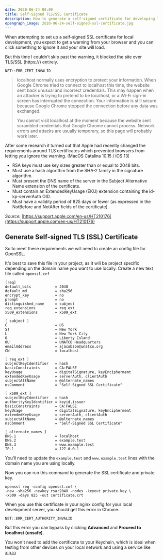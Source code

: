 ```yaml
---
date: 2020-06-24 00:00
title: Self-Signed TLS/SSL Certificate
description: How to generate a self-signed certificate for developing locally.
opengraph_image: 2020-06-24-self-signed-ssl-certificate.jpg
---
```


When attempting to set up a self-signed SSL certificate for local development, you expect to get a warning from your browser and you can click something to ignore it and your site will load.

But this time I couldn't skip past the warning, it blocked the site over TLS/SSL (https://) entirely.

```
NET::ERR_CERT_INVALID
```

> localhost normally uses encryption to protect your information. When Google Chrome tried to connect to localhost this time, the website sent back unusual and incorrect credentials. This may happen when an attacker is trying to pretend to be localhost, or a Wi-Fi sign-in screen has interrupted the connection. Your information is still secure because Google Chrome stopped the connection before any data was exchanged.
>
> You cannot visit localhost at the moment because the website sent scrambled credentials that Google Chrome cannot process. Network errors and attacks are usually temporary, so this page will probably work later.

After some research it turned out that Apple had recently changed the requirements around TLS certificates which prevented browsers from letting you ignore the warning. (MacOS Catalina 10.15 / iOS 13)

- RSA keys must use key sizes greater than or equal to 2048 bits.
- Must use a hash algorithm from the SHA-2 family in the signature algorithm.
- Must present the DNS name of the server in the Subject Alternative Name extension of the certificate.
- Must contain an ExtendedKeyUsage (EKU) extension containing the id-kp-serverAuth OID.
- Must have a validity period of 825 days or fewer (as expressed in the NotBefore and NotAfter fields of the certificate).

_Source:_ [https://support.apple.com/en-us/HT210176](https://support.apple.com/en-us/HT210176)


## Generate Self-signed TLS (SSL) Certificate

So to meet these requirements we will need to create an config file for OpenSSL.

It's best to save this file in your project, as it will be project specific depending on the domain name you want to use locally. Create a new text file called `openssl.cnf`

```
[req]
default_bits           = 2048
default_md             = sha256
encrypt_key            = no
prompt                 = no
distinguished_name     = subject
req_extensions         = req_ext
x509_extensions        = x509_ext

[ subject ]
C                      = US
ST                     = New York
L                      = New York City
O                      = Liberty Island
OU                     = UNATCO Headquarters
emailAddress           = ajacobson@unatco.org
CN                     = localhost

[ req_ext ]
subjectKeyIdentifier   = hash
basicConstraints       = CA:FALSE
keyUsage               = digitalSignature, keyEncipherment
extendedKeyUsage       = serverAuth, clientAuth
subjectAltName         = @alternate_names
nsComment              = "Self-Signed SSL Certificate"

[ x509_ext ]
subjectKeyIdentifier   = hash
authorityKeyIdentifier = keyid,issuer
basicConstraints       = CA:FALSE
keyUsage               = digitalSignature, keyEncipherment
extendedKeyUsage       = serverAuth, clientAuth
subjectAltName         = @alternate_names
nsComment              = "Self-Signed SSL Certificate"

[ alternate_names ]
DNS.1                  = localhost
DNS.2                  = example.test
DNS.3                  = www.example.test
IP.1                   = 127.0.0.1
```

You'll need to update the `example.test` and `www.example.test` lines with the domain name you are using locally.

Now you can run this command to generate the SSL certificate and private key.

```
openssl req -config openssl.cnf \
-new -sha256 -newkey rsa:2048 -nodes -keyout private.key \
-x509 -days 825 -out certificate.crt
```

When you use this certificate in your nginx config for your local development server, you should get this error in Chrome.

```
NET::ERR_CERT_AUTHORITY_INVALID
```

But this error you can bypass by clicking **Advanced** and **Proceed to localhost (unsafe)**.

You won't need to add the certificate to your Keychain, which is ideal when testing from other devices on your local network and using a service like [xip.io](http://xip.io/)
